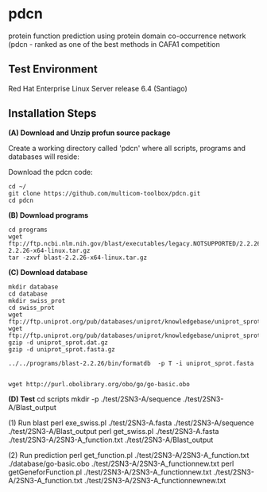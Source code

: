 # pdcn
protein function prediction using protein domain co-occurrence network (pdcn - ranked as one of the best methods in CAFA1 competition


Test Environment
--------------------------------------------------------------------------------------
Red Hat Enterprise Linux Server release 6.4 (Santiago)

Installation Steps
--------------------------------------------------------------------------------------


**(A) Download and Unzip profun source package**  

Create a working directory called 'pdcn' where all scripts, programs and databases will reside:

Download the pdcn code:
```
cd ~/
git clone https://github.com/multicom-toolbox/pdcn.git
cd pdcn
```

**(B) Download programs**
```
cd programs
wget ftp://ftp.ncbi.nlm.nih.gov/blast/executables/legacy.NOTSUPPORTED/2.2.26/blast-2.2.26-x64-linux.tar.gz
tar -zxvf blast-2.2.26-x64-linux.tar.gz

```

**(C) Download database**

```
mkdir database
cd database
mkdir swiss_prot
cd swiss_prot
wget ftp://ftp.uniprot.org/pub/databases/uniprot/knowledgebase/uniprot_sprot.fasta.gz
wget ftp://ftp.uniprot.org/pub/databases/uniprot/knowledgebase/uniprot_sprot.dat.gz
gzip -d uniprot_sprot.dat.gz
gzip -d uniprot_sprot.fasta.gz

../../programs/blast-2.2.26/bin/formatdb  -p T -i uniprot_sprot.fasta


wget http://purl.obolibrary.org/obo/go/go-basic.obo

```

**(D) Test**
cd scripts
mkdir -p ./test/2SN3-A/sequence ./test/2SN3-A/Blast_output

(1) Run blast
perl exe_swiss.pl ./test/2SN3-A.fasta ./test/2SN3-A/sequence ./test/2SN3-A/Blast_output
perl get_swiss.pl ./test/2SN3-A.fasta ./test/2SN3-A/2SN3-A_function.txt ./test/2SN3-A/Blast_output

(2) Run prediction
perl get_function.pl ./test/2SN3-A/2SN3-A_function.txt ./database/go-basic.obo ./test/2SN3-A/2SN3-A_functionnew.txt
perl getGeneforFunction.pl ./test/2SN3-A/2SN3-A_functionnew.txt ./test/2SN3-A/2SN3-A_function.txt ./test/2SN3-A/2SN3-A_functionnewnew.txt

```

